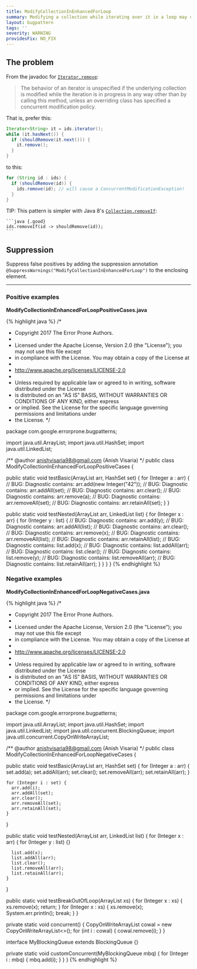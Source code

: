 ```yaml
---
title: ModifyCollectionInEnhancedForLoop
summary: Modifying a collection while iterating over it in a loop may cause a ConcurrentModificationException to be thrown.
layout: bugpattern
tags: ''
severity: WARNING
providesFix: NO_FIX
---
```


<!--
*** AUTO-GENERATED, DO NOT MODIFY ***
To make changes, edit the @BugPattern annotation or the explanation in docs/bugpattern.
-->

## The problem
From the javadoc for
[`Iterator.remove`](https://docs.oracle.com/javase/9/docs/api/java/util/Iterator.html#remove--):

> The behavior of an iterator is unspecified if the underlying collection is
> modified while the iteration is in progress in any way other than by calling
> this method, unless an overriding class has specified a concurrent
> modification policy.

That is, prefer this:

```java {.good}
Iterator<String> it = ids.iterator();
while (it.hasNext()) {
  if (shouldRemove(it.next())) {
    it.remove();
  }
}
```

to this:

```java {.bad}
for (String id : ids) {
  if (shouldRemove(id)) {
    ids.remove(id); // will cause a ConcurrentModificationException!
  }
}
```

TIP: This pattern is simpler with Java 8's
[`Collection.removeIf`](https://docs.oracle.com/javase/8/docs/api/java/util/Collection.html#removeIf-java.util.function.Predicate-):

    ```java {.good}
    ids.removeIf(id -> shouldRemove(id));
    ```

## Suppression
Suppress false positives by adding the suppression annotation `@SuppressWarnings("ModifyCollectionInEnhancedForLoop")` to the enclosing element.

----------

### Positive examples
__ModifyCollectionInEnhancedForLoopPositiveCases.java__

{% highlight java %}
/*
 * Copyright 2017 The Error Prone Authors.
 *
 * Licensed under the Apache License, Version 2.0 (the "License"); you may not use this file except
 * in compliance with the License. You may obtain a copy of the License at
 *
 * http://www.apache.org/licenses/LICENSE-2.0
 *
 * Unless required by applicable law or agreed to in writing, software distributed under the License
 * is distributed on an "AS IS" BASIS, WITHOUT WARRANTIES OR CONDITIONS OF ANY KIND, either express
 * or implied. See the License for the specific language governing permissions and limitations under
 * the License.
 */

package com.google.errorprone.bugpatterns;

import java.util.ArrayList;
import java.util.HashSet;
import java.util.LinkedList;

/** @author anishvisaria98@gmail.com (Anish Visaria) */
public class ModifyCollectionInEnhancedForLoopPositiveCases {

  public static void testBasic(ArrayList<Integer> arr, HashSet<Integer> set) {
    for (Integer a : arr) {
      // BUG: Diagnostic contains:
      arr.add(new Integer("42"));
      // BUG: Diagnostic contains:
      arr.addAll(set);
      // BUG: Diagnostic contains:
      arr.clear();
      // BUG: Diagnostic contains:
      arr.remove(a);
      // BUG: Diagnostic contains:
      arr.removeAll(set);
      // BUG: Diagnostic contains:
      arr.retainAll(set);
    }
  }

  public static void testNested(ArrayList<Integer> arr, LinkedList<Integer> list) {
    for (Integer x : arr) {
      for (Integer y : list) {
        // BUG: Diagnostic contains:
        arr.add(y);
        // BUG: Diagnostic contains:
        arr.addAll(list);
        // BUG: Diagnostic contains:
        arr.clear();
        // BUG: Diagnostic contains:
        arr.remove(x);
        // BUG: Diagnostic contains:
        arr.removeAll(list);
        // BUG: Diagnostic contains:
        arr.retainAll(list);
        // BUG: Diagnostic contains:
        list.add(x);
        // BUG: Diagnostic contains:
        list.addAll(arr);
        // BUG: Diagnostic contains:
        list.clear();
        // BUG: Diagnostic contains:
        list.remove(y);
        // BUG: Diagnostic contains:
        list.removeAll(arr);
        // BUG: Diagnostic contains:
        list.retainAll(arr);
      }
    }
  }
}
{% endhighlight %}

### Negative examples
__ModifyCollectionInEnhancedForLoopNegativeCases.java__

{% highlight java %}
/*
 * Copyright 2017 The Error Prone Authors.
 *
 * Licensed under the Apache License, Version 2.0 (the "License"); you may not use this file except
 * in compliance with the License. You may obtain a copy of the License at
 *
 * http://www.apache.org/licenses/LICENSE-2.0
 *
 * Unless required by applicable law or agreed to in writing, software distributed under the License
 * is distributed on an "AS IS" BASIS, WITHOUT WARRANTIES OR CONDITIONS OF ANY KIND, either express
 * or implied. See the License for the specific language governing permissions and limitations under
 * the License.
 */

package com.google.errorprone.bugpatterns;

import java.util.ArrayList;
import java.util.HashSet;
import java.util.LinkedList;
import java.util.concurrent.BlockingQueue;
import java.util.concurrent.CopyOnWriteArrayList;

/** @author anishvisaria98@gmail.com (Anish Visaria) */
public class ModifyCollectionInEnhancedForLoopNegativeCases {

  public static void testBasic(ArrayList<Integer> arr, HashSet<Integer> set) {
    for (Integer a : arr) {
      set.add(a);
      set.addAll(arr);
      set.clear();
      set.removeAll(arr);
      set.retainAll(arr);
    }

    for (Integer i : set) {
      arr.add(i);
      arr.addAll(set);
      arr.clear();
      arr.removeAll(set);
      arr.retainAll(set);
    }
  }

  public static void testNested(ArrayList<Integer> arr, LinkedList<Integer> list) {
    for (Integer x : arr) {
      for (Integer y : list) {}

      list.add(x);
      list.addAll(arr);
      list.clear();
      list.removeAll(arr);
      list.retainAll(arr);
    }
  }

  public static void testBreakOutOfLoop(ArrayList<Integer> xs) {
    for (Integer x : xs) {
      xs.remove(x);
      return;
    }
    for (Integer x : xs) {
      xs.remove(x);
      System.err.println();
      break;
    }
  }

  private static void concurrent() {
    CopyOnWriteArrayList<Integer> cowal = new CopyOnWriteArrayList<>();
    for (int i : cowal) {
      cowal.remove(i);
    }
  }

  interface MyBlockingQueue<T> extends BlockingQueue<T> {}

  private static void customConcurrent(MyBlockingQueue<Integer> mbq) {
    for (Integer i : mbq) {
      mbq.add(i);
    }
  }
}
{% endhighlight %}

